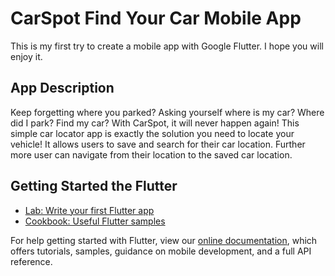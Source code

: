 # CarSpot Find Your Car Mobile App

This is my first try to create a mobile app with Google Flutter.
I hope you will enjoy it.

## App Description
Keep forgetting where you parked? Asking yourself where is my car? Where did I park? Find my car?
With CarSpot, it will never happen again!
This simple car locator app is exactly the solution you need to locate your vehicle!
It allows users to save and search for their car location. Further more user can navigate from their location to the saved car location.

## Getting Started the Flutter
- [Lab: Write your first Flutter app](https://flutter.dev/docs/get-started/codelab)
- [Cookbook: Useful Flutter samples](https://flutter.dev/docs/cookbook)

For help getting started with Flutter, view our
[online documentation](https://flutter.dev/docs), which offers tutorials,
samples, guidance on mobile development, and a full API reference.


